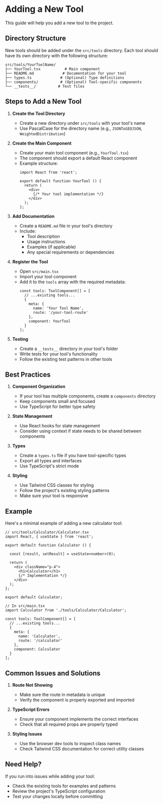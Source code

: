 # Adding a New Tool

This guide will help you add a new tool to the project.

## Directory Structure

New tools should be added under the `src/tools` directory. Each tool should have its own directory with the following structure:

```
src/tools/YourToolName/
├── YourTool.tsx           # Main component
├── README.md             # Documentation for your tool
├── types.ts             # (Optional) Type definitions
├── components/          # (Optional) Tool-specific components
└── __tests__/          # Test files
```

## Steps to Add a New Tool

1. **Create the Tool Directory**
   - Create a new directory under `src/tools` with your tool's name
   - Use PascalCase for the directory name (e.g., `JSONToGEOJSON`, `WeightedDistribution`)

2. **Create the Main Component**
   - Create your main tool component (e.g., `YourTool.tsx`)
   - The component should export a default React component
   - Example structure:
     ```tsx
     import React from 'react';

     export default function YourTool () {
       return (
         <div>
           {/* Your tool implementation */}
         </div>
       );
     };
     ```

3. **Add Documentation**
   - Create a `README.md` file in your tool's directory
   - Include:
     - Tool description
     - Usage instructions
     - Examples (if applicable)
     - Any special requirements or dependencies

4. **Register the Tool**
   - Open `src/main.tsx`
   - Import your tool component
   - Add it to the `tools` array with the required metadata:
     ```tsx
     const tools: ToolComponent[] = [
       // ...existing tools...
       {
         meta: {
           name: 'Your Tool Name',
           route: '/your-tool-route'
         },
         component: YourTool
       }
     ];
     ```

5. **Testing**
   - Create a `__tests__` directory in your tool's folder
   - Write tests for your tool's functionality
   - Follow the existing test patterns in other tools

## Best Practices

1. **Component Organization**
   - If your tool has multiple components, create a `components` directory
   - Keep components small and focused
   - Use TypeScript for better type safety

2. **State Management**
   - Use React hooks for state management
   - Consider using context if state needs to be shared between components

3. **Types**
   - Create a `types.ts` file if you have tool-specific types
   - Export all types and interfaces
   - Use TypeScript's strict mode

4. **Styling**
   - Use Tailwind CSS classes for styling
   - Follow the project's existing styling patterns
   - Make sure your tool is responsive

## Example

Here's a minimal example of adding a new calculator tool:

```tsx
// src/tools/Calculator/Calculator.tsx
import React, { useState } from 'react';

export default function Calculator () {

  const [result, setResult] = useState<number>(0);

  return (
    <div className="p-4">
      <h1>Calculator</h1>
      {/* Implementation */}
    </div>
  );
};

export default Calculator;

// In src/main.tsx
import Calculator from './tools/Calculator/Calculator';

const tools: ToolComponent[] = [
  // ...existing tools...
  {
    meta: {
      name: 'Calculator',
      route: '/calculator'
    },
    component: Calculator
  }
];
```

## Common Issues and Solutions

1. **Route Not Showing**
   - Make sure the route in metadata is unique
   - Verify the component is properly exported and imported

2. **TypeScript Errors**
   - Ensure your component implements the correct interfaces
   - Check that all required props are properly typed

3. **Styling Issues**
   - Use the browser dev tools to inspect class names
   - Check Tailwind CSS documentation for correct utility classes

## Need Help?

If you run into issues while adding your tool:
- Check the existing tools for examples and patterns
- Review the project's TypeScript configuration
- Test your changes locally before committing